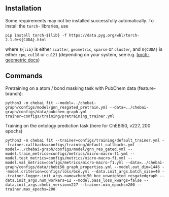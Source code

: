 

## Installation

Some requirements may not be installed successfully automatically. 
To install the `torch-` libraries, use

`pip install torch-${lib} -f https://data.pyg.org/whl/torch-2.1.0+${CUDA}.html`

where `${lib}` is either `scatter`, `geometric`, `sparse` or `cluster`, and
`${CUDA}` is either `cpu`, `cu118` or `cu121` (depending on your system, see e.g. 
[torch-geometric docs](https://pytorch-geometric.readthedocs.io/en/latest/install/installation.html))


## Commands

Pretraining on a atom / bond masking task with PubChem data (feature-branch):
```
python3 -m chebai fit --model=../chebai-graph/configs/model/gnn_resgated_pretrain.yml --data=../chebai-graph/configs/data/pubchem_graph.yml --trainer=configs/training/pretraining_trainer.yml
```

Training on the ontology prediction task (here for ChEBI50, v227, 200 epochs)
```
python3 -m chebai fit --trainer=configs/training/default_trainer.yml --trainer.callbacks=configs/training/default_callbacks.yml --model=../chebai-graph/configs/model/gnn_res_gated.yml --model.train_metrics=configs/metrics/micro-macro-f1.yml --model.test_metrics=configs/metrics/micro-macro-f1.yml --model.val_metrics=configs/metrics/micro-macro-f1.yml --data=../chebai-graph/configs/data/chebi50_graph_properties.yml --model.out_dim=1446 --model.criterion=configs/loss/bce.yml --data.init_args.batch_size=40 --trainer.logger.init_args.name=chebi50_bce_unweighted_resgatedgraph --data.init_args.num_workers=12 --model.pass_loss_kwargs=false --data.init_args.chebi_version=227 --trainer.min_epochs=200 --trainer.max_epochs=200
```
